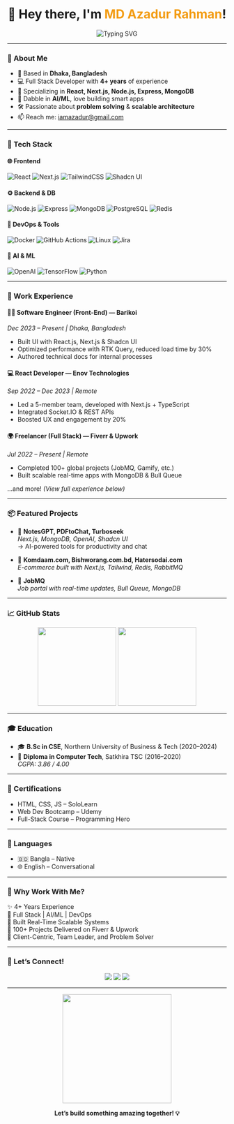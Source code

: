 <h1 align="center">👋 Hey there, I'm <span style="color:#f39c12;">MD Azadur Rahman</span>!</h1>
<p align="center">
  <img src="https://readme-typing-svg.herokuapp.com?font=Fira+Code&size=22&pause=1000&color=F39C12&center=true&vCenter=true&width=440&lines=Full+Stack+Developer+from+Bangladesh;React+%2B+Next.js+%2B+Node.js+Expert;Loves+AI%2FML+%2B+Scalable+Systems" alt="Typing SVG" />
</p>

---

### 📍 About Me
- 🌆 Based in **Dhaka, Bangladesh**
- 💻 Full Stack Developer with **4+ years** of experience
- 🚀 Specializing in **React, Next.js, Node.js, Express, MongoDB**
- 🧠 Dabble in **AI/ML**, love building smart apps
- 🛠️ Passionate about **problem solving** & **scalable architecture**
- 📫 Reach me: [iamazadur@gmail.com](mailto:iamazadur@gmail.com)

---

### 🧰 Tech Stack

#### 🌐 Frontend
![React](https://img.shields.io/badge/React-20232A?style=for-the-badge&logo=react&logoColor=61DAFB)
![Next.js](https://img.shields.io/badge/Next.js-000?style=for-the-badge&logo=next.js&logoColor=white)
![TailwindCSS](https://img.shields.io/badge/TailwindCSS-06B6D4?style=for-the-badge&logo=tailwindcss)
![Shadcn UI](https://img.shields.io/badge/Shadcn-UI-%23678?style=for-the-badge)

#### ⚙️ Backend & DB
![Node.js](https://img.shields.io/badge/Node.js-339933?style=for-the-badge&logo=nodedotjs)
![Express](https://img.shields.io/badge/Express.js-000000?style=for-the-badge&logo=express)
![MongoDB](https://img.shields.io/badge/MongoDB-4EA94B?style=for-the-badge&logo=mongodb)
![PostgreSQL](https://img.shields.io/badge/PostgreSQL-316192?style=for-the-badge&logo=postgresql)
![Redis](https://img.shields.io/badge/Redis-DC382D?style=for-the-badge&logo=redis)

#### 🧪 DevOps & Tools
![Docker](https://img.shields.io/badge/Docker-2496ED?style=for-the-badge&logo=docker)
![GitHub Actions](https://img.shields.io/badge/GitHub_Actions-2088FF?style=for-the-badge&logo=github-actions)
![Linux](https://img.shields.io/badge/Linux-FCC624?style=for-the-badge&logo=linux)
![Jira](https://img.shields.io/badge/Jira-0052CC?style=for-the-badge&logo=jira)

#### 🤖 AI & ML
![OpenAI](https://img.shields.io/badge/OpenAI-412991?style=for-the-badge&logo=openai)
![TensorFlow](https://img.shields.io/badge/TensorFlow-FF6F00?style=for-the-badge&logo=tensorflow)
![Python](https://img.shields.io/badge/Python-3776AB?style=for-the-badge&logo=python)

---

### 💼 Work Experience

#### 🧑‍💻 **Software Engineer (Front-End)** — Barikoi  
*Dec 2023 – Present | Dhaka, Bangladesh*  
- Built UI with React.js, Next.js & Shadcn UI  
- Optimized performance with RTK Query, reduced load time by 30%  
- Authored technical docs for internal processes  

#### 💻 **React Developer** — Enov Technologies  
*Sep 2022 – Dec 2023 | Remote*  
- Led a 5-member team, developed with Next.js + TypeScript  
- Integrated Socket.IO & REST APIs  
- Boosted UX and engagement by 20%  

#### 🌍 **Freelancer (Full Stack)** — Fiverr & Upwork  
*Jul 2022 – Present | Remote*  
- Completed 100+ global projects (JobMQ, Gamify, etc.)  
- Built scalable real-time apps with MongoDB & Bull Queue

...and more! *(View full experience below)*

---

### 📦 Featured Projects

- 🚀 **NotesGPT, PDFtoChat, Turboseek**  
  *Next.js, MongoDB, OpenAI, Shadcn UI*  
  → AI-powered tools for productivity and chat

- 🛒 **Komdaam.com, Bishworang.com.bd, Hatersodai.com**  
  *E-commerce built with Next.js, Tailwind, Redis, RabbitMQ*

- 💼 **JobMQ**  
  *Job portal with real-time updates, Bull Queue, MongoDB*

---

### 📈 GitHub Stats

<p align="center">
  <img src="https://github-readme-stats.vercel.app/api?username=iazadur&show_icons=true&theme=tokyonight" height="180" />
  <img src="https://github-readme-stats.vercel.app/api/top-langs/?username=iazadur&layout=compact&theme=tokyonight" height="180" />
</p>

---

### 🎓 Education
- 🎓 **B.Sc in CSE**, Northern University of Business & Tech (2020–2024)  
- 🏫 **Diploma in Computer Tech**, Satkhira TSC (2016–2020)  
  *CGPA: 3.86 / 4.00*

---

### 🏅 Certifications
- HTML, CSS, JS – SoloLearn  
- Web Dev Bootcamp – Udemy  
- Full-Stack Course – Programming Hero  

---

### 💬 Languages
- 🇧🇩 Bangla – Native  
- 🌐 English – Conversational  

---

### 🎯 Why Work With Me?
✨ 4+ Years Experience  
🧠 Full Stack | AI/ML | DevOps  
🚀 Built Real-Time Scalable Systems  
🤝 100+ Projects Delivered on Fiverr & Upwork  
🎯 Client-Centric, Team Leader, and Problem Solver  

---

### 📢 Let’s Connect!

<p align="center">
  <a href="mailto:iamazadur@gmail.com"><img src="https://img.shields.io/badge/Email-D14836?style=for-the-badge&logo=gmail&logoColor=white"></a>
  <a href="https://www.linkedin.com/in/mdazadurrahman/"><img src="https://img.shields.io/badge/LinkedIn-blue?style=for-the-badge&logo=linkedin&logoColor=white"></a>
  <a href="https://fiverr.com/iazadur"><img src="https://img.shields.io/badge/Fiverr-1DBF73?style=for-the-badge&logo=fiverr&logoColor=white"></a>
</p>

---

<p align="center">
  <img src="https://media.giphy.com/media/qgQUggAC3Pfv687qPC/giphy.gif" width="250" />
</p>

<p align="center"><b>Let’s build something amazing together! 💡</b></p>

